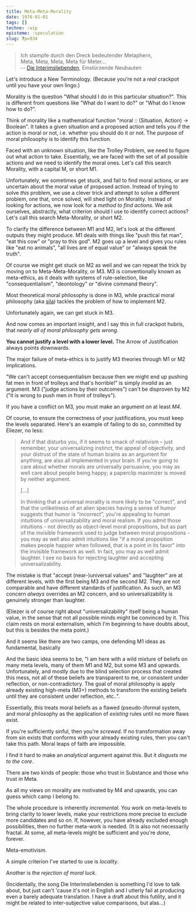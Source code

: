 ```yaml
---
title: Meta-Meta-Morality
date: 1970-01-01
tags: []
techne: :wip
episteme: :speculation
slug: ?p=934
---
```


> Ich stampfe durch den Dreck bedeutender Metaphern,  
> Meta, Meta, Meta, Meta für Meter...  
> -- [Die Interimsliebenden](http://vimeo.com/36592271), Einstürzende Neubauten

Let's introduce a New Terminology. (Because you're not a *real* crackpot until you have your own lingo.)

Morality is the question "What should I do in this particular situation?". This is different from questions like "What do I want to do?" or "What do I know how to do?".

Think of morality like a mathematical function "moral :: (Situation, Action) -> Boolean". It takes a given situation and a proposed action and tells you if the action is moral or not, i.e. whether you should do it or not. The purpose of moral philosophy is to identify this function.

Faced with an unknown situation, like the Trolley Problem, we need to figure out what action to take. Essentially, we are faced with the set of all possible actions and we need to identify the moral ones. Let's call this search Morality, with a capital M, or short M1.

Unfortunately, we sometimes get stuck, and fail to find moral actions, or are uncertain about the moral value of proposed action. Instead of trying to solve *this* problem, we use a clever trick and attempt to solve a different problem, one that, once solved, will shed light on Morality. Instead of looking for actions, we now look for a *method to find actions*. We ask ourselves, abstractly, what criterion should I use to identify correct actions? Let's call this search Meta-Morality, or short M2.

To clarify the difference between M1 and M2, let's look at the different outputs they might produce. M1 deals with things like "push this fat man", "eat this cow" or "pray to this god". M2 goes up a level and gives you rules like "eat no animals", "all lives are of equal value" or "always speak the truth".

Of course we might get stuck on M2 as well and we can repeat the trick by moving on to Meta-Meta-Morality, or M3. M3 is conventionally known as meta-ethics, as it deals with systems of rule-selection, like "consequentialism", "deontology" or "divine command theory". 

Most theoretical moral philosophy is done in M3, while practical moral philosophy (aka [sila](https://en.wikipedia.org/wiki/%C5%9A%C4%ABla)) tackles the problem of how to implement M2.

Unfortunately again, we can get stuck in M3.

And now comes an important insight, and I say this in full crackpot hubris, that *nearly all of moral philosophy gets wrong*.

**You cannot justify a level with a lower level.** The Arrow of Justification always points downwards.

The major failure of meta-ethics is to justify M3 theories through M1 or M2 implications. 

"We can't accept consequentialism because then we might end up pushing fat men in front of trolleys and that's horrible!" is simply *invalid* as an argument. M3 ("judge actions by their outcomes") can't be disproven by M2 ("it is wrong to push men in front of trolleys"). 

If you have a conflict on M3, you must make an argument on at least *M4*.

Of course, to ensure the correctness of your justifications, you must keep the levels separated. Here's an example of failing to do so, committed by Eliezer, no less:

> And if that disturbs you, if it seems to smack of relativism – just remember, your universalizing instinct, the appeal of objectivity, and your distrust of the state of human brains as an argument for anything, are also all implemented in your brain. If you're going to care about whether morals are universally persuasive, you may as well care about people being happy; a paperclip maximizer is moved by neither argument.
>
> [...]
>
> In thinking that a universal morality is more likely to be "correct", and that the unlikeliness of an alien species having a sense of humor suggests that humor is "incorrect", you're appealing to human intuitions of universalizability and moral realism. If you admit those intuitions - not directly as object-level moral propositions, but as part of the invisible framework used to judge between moral propositions - you may as well also admit intuitions like "if a moral proposition makes people happier when followed, that is a point in its favor" into the invisible framework as well. In fact, you may as well admit laughter. I see no basis for rejecting laughter and accepting universalizability.

The mistake is that "accept (near-)universal values" and "laughter" are at different levels, with the first being M3 and the second M2. They are not comparable and have different standards of justification. As such, an M3 concern *always* overrides an M2 concern, and so universalizability is genuinely stronger than laughter.

(Eliezer is of course right about "universalizability" itself being a human value, in the sense that not all possible minds might be convinced by it. This claim rests on moral externalism, which I'm beginning to have doubts about, but this is besides the meta point.)


And it seems like there are two camps, one defending M1 ideas as fundamental, basically 

And the basic idea seems to be, "I am here with a wild mixture of beliefs on many meta levels, many of them M1 and M2, but some M3 and upwards. Unfortunately, and mostly due to the blind selection process that created this mess, not all of these beliefs are transparent to me, or consistent under reflection, or non-contradictory. The goal of moral philosophy is apply already existing high-meta (M3+) methods to transform the existing beliefs until they are consistent under reflection, etc..".

Essentially, this treats moral beliefs as a flawed (pseudo-)formal system, and moral philosophy as the application of *existing* rules until no more flaws exist.

If you're sufficiently sinful, then you're *screwed*. If no transformation away from sin exists that conforms with your already existing rules, then you can't take this path. Moral leaps of faith are impossible.

I find it hard to make an *analytical* argument against this. But it *disgusts me to the core*.

There are two kinds of people: those who trust in Substance and those who trust in Meta.

As all my views on morality are motivated by M4 and upwards, you can guess which camp I belong to.



The whole procedure is inherently *incremental*. You work on meta-levels to bring clarity to lower levels, make your restrictions more precise to exclude more candidates and so on. If, however, you have already excluded enough possibilities, then no further meta-work is needed. (It is also not necessarily fractal. At some, all meta-levels might be sufficient and you're *done*, forever.  

Meta-emotivism.


A simple criterion I've started to use is *locality*.

Another is the *rejection of moral luck*.

(Incidentally, the song Die Interimsliebenden is something I'd love to talk about, but just can't 'cause it's not in English and I utterly fail at producing even a barely adequate translation. I have a draft about this futility, and it might be related to inter-subjective value comparisons, but alas...)